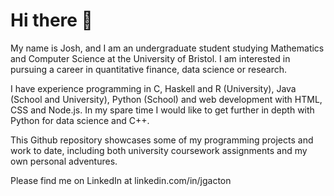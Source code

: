 # Hi there 👋

My name is Josh, and I am an undergraduate student studying Mathematics and Computer Science at the University of Bristol. I am interested in pursuing a career in quantitative finance, data science or research. 

I have experience programming in C, Haskell and R (University), Java (School and University), Python (School) and web development with HTML, CSS and Node.js. In my spare time I would like to get further in depth with Python for data science and C++.

This Github repository showcases some of my programming projects and work to date, including both university coursework assignments and my own personal adventures.

Please find me on LinkedIn at linkedin.com/in/jgacton
